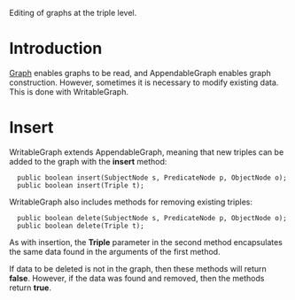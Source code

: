 Editing of graphs at the triple level.

# Introduction #

[Graph](GraphReading.md) enables graphs to be read, and AppendableGraph enables graph construction. However, sometimes it is necessary to modify existing data. This is done with WritableGraph.


# Insert #

WritableGraph extends AppendableGraph, meaning that new triples can be added to the graph with the **insert** method:

```
  public boolean insert(SubjectNode s, PredicateNode p, ObjectNode o);
  public boolean insert(Triple t);
```

WritableGraph also includes methods for removing existing triples:

```
  public boolean delete(SubjectNode s, PredicateNode p, ObjectNode o);
  public boolean delete(Triple t);
```

As with insertion, the **Triple** parameter in the second method encapsulates the same data found in the arguments of the first method.

If data to be deleted is not in the graph, then these methods will return **false**. However, if the data was found and removed, then the methods return **true**.